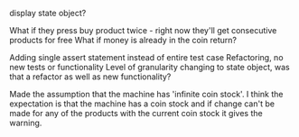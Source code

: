 display state object?

What if they press buy product twice - right now they'll get consecutive products for free
What if money is already in the coin return?

Adding single assert statement instead of entire test case
Refactoring, no new tests or functionality
Level of granularity
changing to state object, was that a refactor as well as new functionality?

Made the assumption that the machine has 'infinite coin stock'. I think the expectation is that the machine has a coin stock and if change can't be made for any of the products with the current coin stock it gives the warning. 